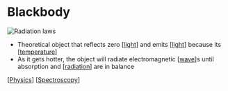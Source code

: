 # Blackbody

![Radiation laws](/assets/second-brain/2020-10-05-13-47-45.png)

- Theoretical object that reflects zero [[light]] and emits [[light]] because its [[temperature]]
- As it gets hotter, the object will radiate electromagnetic [[wave]]s until absorption and [[radiation]] are in balance

[[Physics]] [[Spectroscopy]]

[//begin]: # "Autogenerated link references for markdown compatibility"
[light]: light "Light"
[temperature]: temperature "Temperature"
[wave]: wave "Wave"
[radiation]: radiation "Radiation"
[Physics]: physics "Physics"
[Spectroscopy]: spectroscopy "Spectroscopy"
[//end]: # "Autogenerated link references"